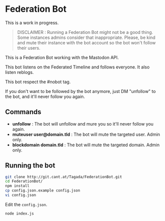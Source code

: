 # Federation Bot

This is a work in progress.

> DISCLAIMER : Running a Federation Bot might not be a good thing. Some 
> instances admins consider that inappropriate. Please, be kind and mute
> their instance with the bot account so the bot won't follow their users.

This is a Federation Bot working with the Mastodon API.

This bot listens on the Federated Timeline and follows everyone. It also listen reblogs.

This bot respect the #nobot tag.

If you don't want to be followed by the bot anymore, 
just DM "unfollow" to the bot, and it'll never follow you again.

## Commands

* __unfollow__ : The bot will unfollow and mure you so it'll never follow you again.
* __muteuser user@domain.tld__ : The bot will mute the targeted user. Admin only.
* __blockdomain domain.tld__ : The bot will mute the targeted domain. Admin only.

## Running the bot

```bash
git clone http://git.cant.at/Tagada/FederationBot.git
cd FederationBot/
npm install
cp config.json.example config.json
vi config.json
```

Edit the `config.json`.

```bash
node index.js
```
